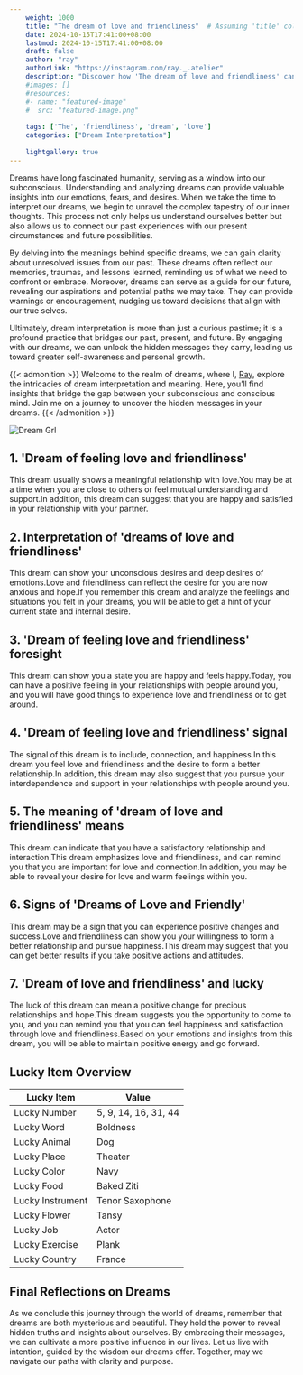 ```yaml
---
    weight: 1000
    title: "The dream of love and friendliness"  # Assuming 'title' column exists
    date: 2024-10-15T17:41:00+08:00
    lastmod: 2024-10-15T17:41:00+08:00
    draft: false
    author: "ray"
    authorLink: "https://instagram.com/ray._.atelier"
    description: "Discover how 'The dream of love and friendliness' can interpret your future and uncover its significant meanings in your life."
    #images: []
    #resources:
    #- name: "featured-image"
    #  src: "featured-image.png"
    
    tags: ['The', 'friendliness', 'dream', 'love']
    categories: ["Dream Interpretation"]
    
    lightgallery: true
---
```

    
Dreams have long fascinated humanity, serving as a window into our subconscious. Understanding and analyzing dreams can provide valuable insights into our emotions, fears, and desires. When we take the time to interpret our dreams, we begin to unravel the complex tapestry of our inner thoughts. This process not only helps us understand ourselves better but also allows us to connect our past experiences with our present circumstances and future possibilities.

By delving into the meanings behind specific dreams, we can gain clarity about unresolved issues from our past. These dreams often reflect our memories, traumas, and lessons learned, reminding us of what we need to confront or embrace. Moreover, dreams can serve as a guide for our future, revealing our aspirations and potential paths we may take. They can provide warnings or encouragement, nudging us toward decisions that align with our true selves.

Ultimately, dream interpretation is more than just a curious pastime; it is a profound practice that bridges our past, present, and future. By engaging with our dreams, we can unlock the hidden messages they carry, leading us toward greater self-awareness and personal growth.

{{< admonition >}}
Welcome to the realm of dreams, where I, [Ray](https://instagram.com/ray._.atelier), explore the intricacies of dream interpretation and meaning. Here, you’ll find insights that bridge the gap between your subconscious and conscious mind. Join me on a journey to uncover the hidden messages in your dreams.
{{< /admonition >}}

![Dream Grl](https://cdn.pixabay.com/photo/2017/11/02/03/35/gothic-2910057_1280.jpg "Dream Grl")

## 1. 'Dream of feeling love and friendliness'
This dream usually shows a meaningful relationship with love.You may be at a time when you are close to others or feel mutual understanding and support.In addition, this dream can suggest that you are happy and satisfied in your relationship with your partner.

## 2. Interpretation of 'dreams of love and friendliness'
This dream can show your unconscious desires and deep desires of emotions.Love and friendliness can reflect the desire for you are now anxious and hope.If you remember this dream and analyze the feelings and situations you felt in your dreams, you will be able to get a hint of your current state and internal desire.

## 3. 'Dream of feeling love and friendliness' foresight
This dream can show you a state you are happy and feels happy.Today, you can have a positive feeling in your relationships with people around you, and you will have good things to experience love and friendliness or to get around.

## 4. 'Dream of feeling love and friendliness' signal
The signal of this dream is to include, connection, and happiness.In this dream you feel love and friendliness and the desire to form a better relationship.In addition, this dream may also suggest that you pursue your interdependence and support in your relationships with people around you.

## 5. The meaning of 'dream of love and friendliness' means
This dream can indicate that you have a satisfactory relationship and interaction.This dream emphasizes love and friendliness, and can remind you that you are important for love and connection.In addition, you may be able to reveal your desire for love and warm feelings within you.

## 6. Signs of 'Dreams of Love and Friendly'
This dream may be a sign that you can experience positive changes and success.Love and friendliness can show you your willingness to form a better relationship and pursue happiness.This dream may suggest that you can get better results if you take positive actions and attitudes.

## 7. 'Dream of love and friendliness' and lucky
The luck of this dream can mean a positive change for precious relationships and hope.This dream suggests you the opportunity to come to you, and you can remind you that you can feel happiness and satisfaction through love and friendliness.Based on your emotions and insights from this dream, you will be able to maintain positive energy and go forward.

## Lucky Item Overview
| Lucky Item          | Value              |
|---------------|--------------------|
| Lucky Number        | 5, 9, 14, 16, 31, 44  |
| Lucky Word          | Boldness |
| Lucky Animal        | Dog |
| Lucky Place         | Theater     |
| Lucky Color         | Navy     |
| Lucky Food          | Baked Ziti      |
| Lucky Instrument    | Tenor Saxophone |
| Lucky Flower        | Tansy    |
| Lucky Job           | Actor       |
| Lucky Exercise      | Plank  |
| Lucky Country       | France    |


##  Final Reflections on Dreams

As we conclude this journey through the world of dreams, remember that dreams are both mysterious and beautiful. They hold the power to reveal hidden truths and insights about ourselves. By embracing their messages, we can cultivate a more positive influence in our lives. Let us live with intention, guided by the wisdom our dreams offer. Together, may we navigate our paths with clarity and purpose.
